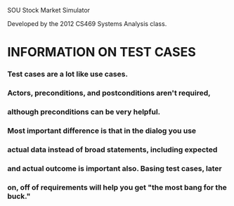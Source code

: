 SOU Stock Market Simulator

Developed by the 2012 CS469 Systems Analysis class.


# INFORMATION ON TEST CASES

### Test cases are a lot like use cases.
### Actors, preconditions, and postconditions aren't required,
### although preconditions can be very helpful. 
### Most important difference is that in the dialog you use
### actual data instead of broad statements, including expected
### and actual outcome is important also. Basing test cases, later
### on, off of requirements will help you get "the most bang for the buck."